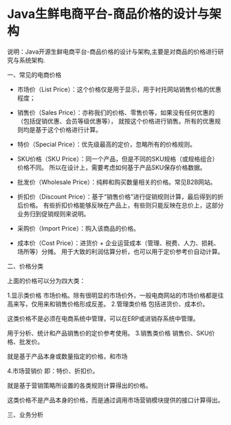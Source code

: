 # Java生鲜电商平台-商品价格的设计与架构

说明：Java开源生鲜电商平台-商品价格的设计与架构,主要是对商品的价格进行研究与系统架构.

一、常见的电商价格

* 市场价（List Price）：这个价格仅是用于显示，用于衬托网站销售价格的优惠程度；
* 销售价（Sales Price）：亦称我们的价格、零售价等，如果没有任何优惠的（包括促销优惠、会员等级优惠等），
就按这个价格进行销售。所有的优惠规则均是基于这个价格进行计算。

* 特价（Special Price）：优先级最高的定价，忽略所有的价格规则。
* SKU价格（SKU Price）：同一个产品，但是不同的SKU规格（或规格组合）价格不同。
所以在设计上，需要考虑如何基于产品SKU保存价格数据。

* 批发价（Wholesale Price）：纯粹和购买数量相关的价格。常见B2B网站。
* 折扣价（Discount Price）：基于“销售价格”进行促销规则计算，最后得到的折后价格。
有些折扣价格能够反映在产品上，有些则只能反映在总价上，这部分业务归到促销规则来说明。

* 采购价（Import Price）：购入该商品的价格。
* 成本价（Cost Price）：进货价 + 企业运营成本（管理、税费、人力、损耗、场所等）分摊。
用于大致的利润估算分析，也可以用于定价参考价自动计算。

二、价格分类

上面的价格可以分为四大类：

1.显示类价格
市场价格。除有很明显的市场价外，一般电商网站的市场价格都是往高来写，仅用来和销售价格形成反差。
2.管理类价格
包括进货价、成本价。

这类价格不是必须在电商系统中管理，可以在ERP或进销存系统中管理。

用于分析、统计和产品销售价的定价参考使用。
3.销售类价格
销售价、SKU价格、批发价。

就是基于产品本身或数量指定的价格，和市场

4.市场营销价
即：特价、折扣价。

就是基于营销策略所设置的各类规则计算得出的价格。

这类价格不是产品本身的价格，而是通过调用市场营销模块提供的接口计算得出。


三、业务分析




